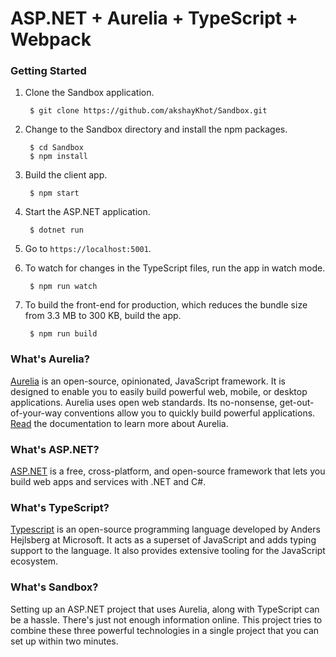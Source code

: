 # ASP.NET + Aurelia + TypeScript + Webpack

### Getting Started

1. Clone the Sandbox application.

        $ git clone https://github.com/akshayKhot/Sandbox.git

2. Change to the Sandbox directory and install the npm packages. 

        $ cd Sandbox
        $ npm install

3. Build the client app.

        $ npm start

4. Start the ASP.NET application.

        $ dotnet run

5. Go to `https://localhost:5001`.
6. To watch for changes in the TypeScript files, run the app in watch mode. 
  
        $ npm run watch
        
7. To build the front-end for production, which reduces the bundle size from 3.3 MB to 300 KB, build the app.

        $ npm run build


### What's Aurelia?

[Aurelia](https://aurelia.io/) is an open-source, opinionated, JavaScript framework. It is designed to enable you to easily build powerful web, mobile, or desktop applications. Aurelia uses open web standards. Its no-nonsense, get-out-of-your-way conventions allow you to quickly build powerful applications. [Read](https://docs.aurelia.io/) the documentation to learn more about Aurelia. 

### What's ASP.NET?

[ASP.NET](https://dotnet.microsoft.com/apps/aspnet) is a free, cross-platform, and open-source framework that lets you build web apps and services with .NET and C#.

### What's TypeScript?

[Typescript](https://www.typescriptlang.org/) is an open-source programming language developed by Anders Hejlsberg at Microsoft. It acts as a superset of JavaScript and adds typing support to the language. It also provides extensive tooling for the JavaScript ecosystem. 

### What's Sandbox?

Setting up an ASP.NET project that uses Aurelia, along with TypeScript can be a hassle. There's just not enough information online. This project tries to combine these three powerful technologies in a single project that you can set up within two minutes. 
